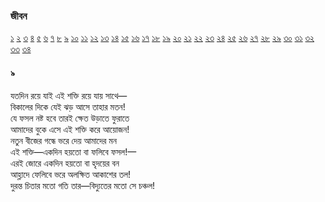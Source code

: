 ### জীবন   
[১](2.10.0.jeebon-1.md) [২](2.10.1.jeebon-2.md) [৩](2.10.2.jeebon-3.md) [৪](2.10.3.jeebon-4.md) [৫](2.10.4.jeebon-5.md) [৬](2.10.5.jeebon-6.md) [৭](2.10.6.jeebon-7.md) [৮](2.10.7.jeebon-8.md) [৯](2.10.8.jeebon-9.md) [১০](2.10.9.jeebon-10.md) [১১](2.10.10.jeebon-11.md) [১২](2.10.11.jeebon-12.md) [১৩](2.10.12.jeebon-13.md) [১৪](2.10.13.jeebon-14.md) [১৫](2.10.14.jeebon-15.md) [১৬](2.10.15.jeebon-16.md) [১৭](2.10.16.jeebon-17.md) [১৮](2.10.17.jeebon-18.md) [১৯](2.10.18.jeebon-19.md) [২০](2.10.19.jeebon-20.md) [২১](2.10.20.jeebon-21.md) [২২](2.10.21.jeebon-22.md) [২৩](2.10.22.jeebon-23.md) [২৪](2.10.23.jeebon-24.md) [২৫](2.10.24.jeebon-25.md) [২৬](2.10.25.jeebon-26.md) [২৭](2.10.26.jeebon-27.md) [২৮](2.10.27.jeebon-28.md) [২৯](2.10.28.jeebon-29.md) [৩০](2.10.29.jeebon-30.md) [৩১](2.10.30.jeebon-31.md) [৩২](2.10.31.jeebon-32.md) [৩৩](2.10.32.jeebon-33.md) [৩৪](2.10.33.jeebon-34.md)
#### ৯
যতদিন রয়ে যাই এই শক্তি রয়ে যায় সাথে—  
বিকালের দিকে যেই ঝড় আসে তাহার মতন!  
যে ফসল নষ্ট হবে তারই ক্ষেত উড়াতে ফুরাতে  
আমাদের বুকে এসে এই শক্তি করে আয়োজন!  
নতুন বীজের গন্ধে ভরে দেয় আমাদের মন  
এই শক্তি—একদিন হয়তো বা ফলিবে ফসল!—  
এরই জোরে একদিন হয়তো বা হৃদয়ের বন  
আহ্লাদে ফেলিবে ভরে অলক্ষিত আকাশের তল!  
দুরন্ত চিতার মতো গতি তার—বিদ্যুতের মতো সে চঞ্চল!  
